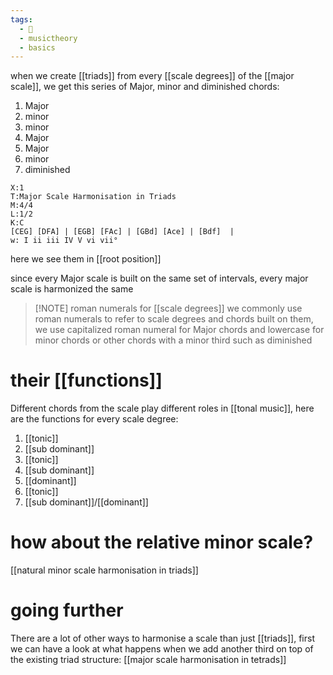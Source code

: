 ```yaml
---
tags:
  - 🌱
  - musictheory
  - basics
---
```

when we create [[triads]] from every [[scale degrees]] of the [[major scale]], we get this series of Major, minor and diminished chords:
1. Major
2. minor
3. minor
4. Major
5. Major
6. minor
7. diminished
```music-abc
X:1
T:Major Scale Harmonisation in Triads
M:4/4
L:1/2
K:C
[CEG] [DFA] | [EGB] [FAc] | [GBd] [Ace] | [Bdf]  |
w: I ii iii IV V vi vii° 
```
here we see them in [[root position]]

since every Major scale is built on the same set of intervals, every major scale is harmonized the same

> [!NOTE] roman numerals for [[scale degrees]]
> we commonly use roman numerals to refer to scale degrees and chords built on them, we use capitalized roman numeral for Major chords and lowercase for minor chords or other chords with a minor third such as diminished

# their [[functions]]
Different chords from the scale play different roles in [[tonal music]], here are the functions for every scale degree:
1. [[tonic]]
2. [[sub dominant]]
3. [[tonic]]
4. [[sub dominant]]
5. [[dominant]]
6. [[tonic]]
7. [[sub dominant]]/[[dominant]]


# how about the relative minor scale?
[[natural minor scale harmonisation in triads]]

# going further
There are a lot of other ways to harmonise a scale than just [[triads]], first we can have a look at what happens when we add another third on top of the existing triad structure: [[major scale harmonisation in tetrads]] 
